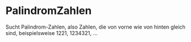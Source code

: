 # PalindromZahlen
Sucht Palindrom-Zahlen, also Zahlen, die von vorne wie von hinten gleich sind, beispielsweise 1221, 1234321, ...
